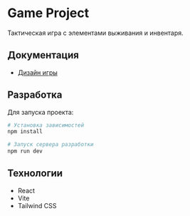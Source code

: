 # Game Project

Тактическая игра с элементами выживания и инвентаря.

## Документация

- [Дизайн игры](docs/GAME_DESIGN.md)

## Разработка

Для запуска проекта:

```bash
# Установка зависимостей
npm install

# Запуск сервера разработки
npm run dev
```

## Технологии

- React
- Vite
- Tailwind CSS 